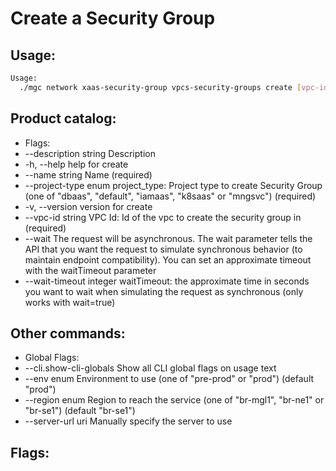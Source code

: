 # Create a Security Group

## Usage:
```bash
Usage:
  ./mgc network xaas-security-group vpcs-security-groups create [vpc-id] [flags]
```

## Product catalog:
- Flags:
- --description string     Description
- -h, --help                   help for create
- --name string            Name (required)
- --project-type enum      project_type: Project type to create Security Group (one of "dbaas", "default", "iamaas", "k8saas" or "mngsvc") (required)
- -v, --version                version for create
- --vpc-id string          VPC Id: Id of the vpc to create the security group in (required)
- --wait                   The request will be asynchronous. The wait parameter tells the API that you want the request to simulate synchronous behavior (to maintain endpoint compatibility). You can set an approximate timeout with the waitTimeout parameter
- --wait-timeout integer   waitTimeout: the approximate time in seconds you want to wait when simulating the request as synchronous (only works with wait=true)

## Other commands:
- Global Flags:
- --cli.show-cli-globals   Show all CLI global flags on usage text
- --env enum               Environment to use (one of "pre-prod" or "prod") (default "prod")
- --region enum            Region to reach the service (one of "br-mgl1", "br-ne1" or "br-se1") (default "br-se1")
- --server-url uri         Manually specify the server to use

## Flags:
```bash

```

